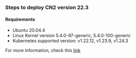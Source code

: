 ###  Steps to deploy CN2 version 22.3
#### Requirements
* Ubuntu 20.04.4
* Linux Kernel version 5.4.0-97-generic, 5.4.0-100-generic
* Kubernetes supported version: v1.22.12, v1.23.9, v1.24.3

For more information, check this [link](https://www.juniper.net/documentation/us/en/software/cn-cloud-native22/release-notes/22.3/cn-cloud-native-release-notes-22.3/cn-cloud-native-release-notes-22.3.pdf)
